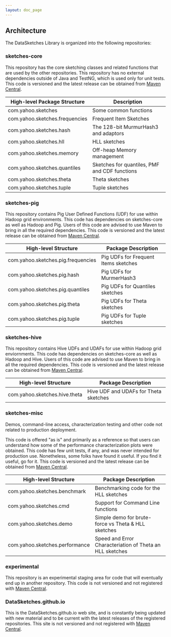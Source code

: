 ```yaml
---
layout: doc_page
---
```


## Architecture

The DataSketches Library is organized into the following repositories:

### sketches-core
This repository has the core sketching classes and related functions that are used by the other 
repositories. 
This repository has no external dependencies outside of Java and TestNG, which is used only for 
unit tests. 
This code is versioned and the latest release can be obtained from
<a href="https://search.maven.org/#search|ga|1|datasketches">Maven Central<a/>.


High-level Package Structure   | Description
-------------------------------|---------------------
com.yahoo.sketches             | Some common functions
com.yahoo.sketches.frequencies | Frequent Item Sketches
com.yahoo.sketches.hash        | The 128-bit MurmurHash3 and adaptors
com.yahoo.sketches.hll         | HLL sketches
com.yahoo.sketches.memory      | Off-heap Memory management
com.yahoo.sketches.quantiles   | Sketches for quantiles, PMF and CDF functions
com.yahoo.sketches.theta       | Theta sketches
com.yahoo.sketches.tuple       | Tuple sketches


### sketches-pig
This repository contains Pig User Defined Functions (UDF) for use within Hadoop grid environments. 
This code has dependencies on sketches-core as well as Hadoop and Pig. 
Users of this code are advised to use Maven to bring in all the required dependencies.
This code is versioned and the latest release can be obtained from
<a href="https://search.maven.org/#search|ga|1|datasketches">Maven Central<a/>.

High-level Structure               | Package Description
-----------------------------------|---------------------
com.yahoo.sketches.pig.frequencies | Pig UDFs for Frequent Items sketches
com.yahoo.sketches.pig.hash        | Pig UDFs for MurmerHash3
com.yahoo.sketches.pig.quantiles   | Pig UDFs for Quantiles sketches
com.yahoo.sketches.pig.theta       | Pig UDFs for Theta sketches
com.yahoo.sketches.pig.tuple       | Pig UDFs for Tuple sketches


### sketches-hive
This repository contains Hive UDFs and UDAFs for use within Hadoop grid enviornments. 
This code has dependencies on sketches-core as well as Hadoop and Hive. 
Users of this code are advised to use Maven to bring in all the required dependencies.
This code is versioned and the latest release can be obtained from
<a href="https://search.maven.org/#search|ga|1|datasketches">Maven Central<a/>.

High-level Structure           | Package Description
-------------------------------|---------------------
com.yahoo.sketches.hive.theta  | Hive UDF and UDAFs for Theta sketches

### sketches-misc
Demos, command-line access, characterization testing and other code not related to production 
deployment.

This code is offered "as is" and primarily as a reference so that users can understand how some of 
the performance characterization plots were obtained. This code has few unit tests, if any, 
and was never intended for production use. 
Nonetheless, some folks have found it useful. If you find it useful, go for it. 
This code is versioned and the latest release can be obtained from
<a href="https://search.maven.org/#search|ga|1|datasketches">Maven Central<a/>.
    
High-level Structure               | Package Description
-----------------------------------|---------------------
com.yahoo.sketches.benchmark       | Benchmarking code for the HLL sketches
com.yahoo.sketches.cmd             | Support for Command Line functions
com.yahoo.sketches.demo            | Simple demo for brute-force vs Theta & HLL sketches
com.yahoo.sketches.performance     | Speed and Error Characteriation of Theta an HLL sketches

### experimental
This repository is an experimental staging area for code that will eventually end up in another 
repository. This code is not versioned and not registered with 
<a href="https://search.maven.org/#search|ga|1|datasketches">Maven Central<a/>.

### DataSketches.github.io
This is the DataSketches.github.io web site, and is constantly being updated with new material 
and to be current with the latest releases of the registered repositories.
This site is not versioned and not registered with 
<a href="https://search.maven.org/#search|ga|1|datasketches">Maven Central<a/>. 
  